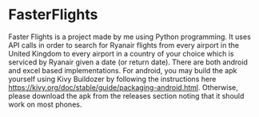 # FasterFlights
Faster Flights is a project made by me using Python programming. It uses API calls in order to search for Ryanair flights from every airport in the United Kingdom to every airport in a country of your choice which is serviced by Ryanair given a date (or return date). There are both android and excel based implementations. For android, you may build the apk yourself using Kivy Buildozer by following the instructions here https://kivy.org/doc/stable/guide/packaging-android.html. Otherwise, please download the apk from the releases section noting that it should work on most phones.

